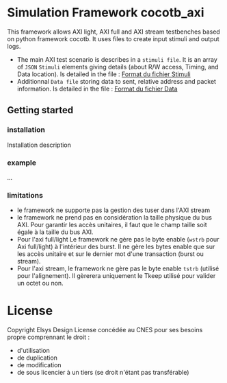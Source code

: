 # Simulation Framework cocotb_axi

This framework allows AXI light, AXI full and AXI stream testbenches based on python framework cocotb. 
It uses files to create input stimuli and output logs.    
- The main AXI test scenario is describes in a `stimuli file`. It is an array of `JSON` `Stimuli` elements giving details (about R/W access, Timing, and Data location). Is detailed in the file : [Format du fichier Stimuli](./Stimuli_Format.md)
- Additionnal `Data file`  storing data to sent, relative address and packet information. Is detailed in the file : [Format du fichier Data](./Data_Format.md)

## Getting started

### installation
   Installation description

### example
... 

### limitations
- le framework ne supporte pas la gestion des tuser dans l'AXI stream
- le framework ne prend pas en considération la taille physique du bus AXI. Pour garantir les accès unitaires, il faut que le champ taille soit égale à la taille du bus AXI.
- Pour l'axi full/light Le framework ne gère pas le byte enable (`wstrb` pour Axi full/light) à l'intérieur des burst. Il ne gère les bytes enable que sur les accès unitaire et sur le dernier mot d'une transaction (burst ou stream). 
- Pour l'axi stream, le framework ne gère pas le byte enable `tstrb` (utilisé pour l'alignement). Il gèrerera uniquement le Tkeep utilisé pour valider un octet ou non. 


# License
Copyright Elsys Design
License concédée au CNES pour ses besoins propre comprennant le droit : 
- d'utilisation
- de duplication 
- de modification
- de sous licencier à un tiers (se droit n'étant pas transférable)

